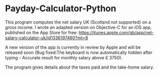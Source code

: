 # Payday-Calculator-Python


This program computes the net salary UK (Scotland not supported) on a gross income.
I wrote an adapted version on Objective-C for an iOS app, published on the App Store for free: https://itunes.apple.com/gb/app/net-salary-calculator-uk/id1336197460?mt=8


A new version of the app is currently in review by Apple and will be released soon (Bug fixed:The keyboard is now automatically hidden after typing - Accurate result for monthly salary above £ 3750).

The program gives details about the taxes paid and the take-home salary.